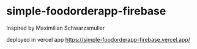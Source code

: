 # simple-foodorderapp-firebase

Inspired by Maximilian Schwarzsmuller

deployed in vercel app
https://simple-foodorderapp-firebase.vercel.app/
